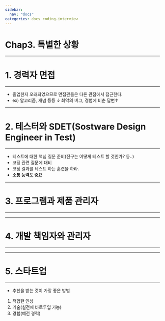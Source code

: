 ```yaml
---
sidebar:
  nav: "docs"
categories: docs coding-interview
---
```


Chap3. 특별한 상황
==============


----------------
# 1. 경력자 면접
-------------
- 졸업한지 오래되었으므로 면접관들은 다른 관점에서 접근한다.
- ex) 알고리즘, 개념 등등 ↓  최악의 버그, 경험에 비춘 답변↑

-----------------
# 2. 테스터와 SDET(Sostware Design Engineer in Test)
----------------
- 테스트에 대한 핵심 질문 준비(전구는 어떻게 테스트 할 것인가? 등..)
- 코딩 관련 질문에 대비
- 코딩 결과를 테스트 하는 훈련을 하라.
- **소통 능력도 중요**


-----------------
# 3. 프로그램과 제품 관리자
----------------

-----------------
# 4. 개발 책임자와 관리자
----------------

-----------------
# 5. 스타트업
----------------
- 추천을 받는 것이 가장 좋은 방법
1. 적합한 인성
2. 기술(실전에 바로투입 가능)
3. 경험(예전 경력)
